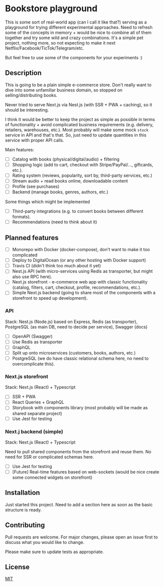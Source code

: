 # Bookstore playground

This is some sort of real-world app (can I call it like that?) serving as a playground for trying different experimental approaches. Need to refresh some of the concepts in memory + would be nice to combine all of them together and try some wild and crazy combinations. It's a simple pet project, nothing more, so not expecting to make it next Netflix/Facebook/TicTok/Telegram/etc.

But feel free to use some of the components for your experiments :)

## Description

This is going to be a plain simple e-commerce store. Don't really want to dive into some unfamiliar business domain, so stopped on selling/distributing books. 

Never tried to serve Next.js via Nest.js (with SSR + PWA + caching), so it should be interesting.

I think it would be better to keep the project as simple as possible in terms of functionality + avoid complicated business requirements (e.g. delivery, retailers, warehouses, etc.). Most probably will make some mock `stock` service in API and that's that. So, just need to update quantities in this service with proper API calls.

Main features:
- [ ] Catalog with books (physical/digital/audio) + filtering
- [ ] Shopping logic (add to cart, checkout with Stripe/PayPal/..., giftcards, etc.).
- [ ] Rating system (reviews, popularity, sort by, third-party services, etc.)
- [ ] Stream audio + read books online, downloadable content
- [ ] Profile (see purchases)
- [ ] Backend (manage books, genres, authors, etc.)

Some things which might be implemented
- [ ] Third-party integrations (e.g. to convert books between different formats).
- [ ] Recommendations (need to think about it)

## Planned features
- [ ] Monorepo with Docker (docker-compose), don't want to make it too complicated
- [ ] Deploy to DigitalOcean (or any other hosting with Docker support)
- [ ] Travis CI (didn't think too much about it yet)
- [ ] Nest.js API (with micro-services using Redis as transporter, but might also use RPC here).
- [ ] Next.js storefront - e-commerce web app with classic functionality (catalog, filters, cart, checkout, profile, recommendations, etc.).
- [ ] Simple Next.js backend (going to share most of the components with a storefront to speed up development).

### API
Stack: Nest.js (Node.js) based on Express, Redis (as transporter), PostgreSQL (as main DB, need to decide per service), Swagger (docs)
- [ ] OpenAPI (Swagger)
- [ ] Use Redis as transporter
- [ ] GraphQL
- [ ] Split up onto microservices (customers, books, authors, etc.)
- [ ] PostgreSQL (we do have classic relational schema here, no need to overcomplicate this).

### Next.js storefront
Stack: Next.js (React) + Typescript
- [ ] SSR + PWA
- [ ] React Queries + GraphQL
- [ ] Storybook with components library (most probably will be made as shared separate project)
- [ ] Use Jest for testing

### Next.j backend (simple)
Stack: Next.js (React) + Typescript

Need to pull shared components from the storefront and reuse them. No need for SSR or complicated schemas here.
- [ ] Use Jest for testing
- [ ] [Future] Real-time features based on web-sockets (would be nice create some connected widgets on storefront)

## Installation

Just started this project. Need to add a section here as soon as the basic structure is ready.

## Contributing
Pull requests are welcome. For major changes, please open an issue first to discuss what you would like to change.

Please make sure to update tests as appropriate.

## License
[MIT](https://choosealicense.com/licenses/mit/)